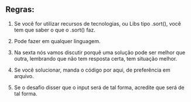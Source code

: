 ## Regras:

1. Se você for utilizar recursos de tecnologias, ou Libs tipo .sort(), você tem que saber o que o .sort() faz.

2. Pode fazer em qualquer linguagem.

3. Na sexta nós vamos discutir porquê uma solução pode ser melhor que outra, lembrando que não tem resposta certa, tem situação melhor.

4. Se você solucionar, manda o código por aqui, de preferência em arquivo.

5. Se o desafio disser que o input será de tal forma, acredite que será de tal forma.
